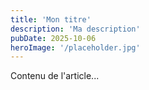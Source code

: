 ```yaml
---
title: 'Mon titre'
description: 'Ma description'
pubDate: 2025-10-06
heroImage: '/placeholder.jpg'
---
```


Contenu de l'article...
